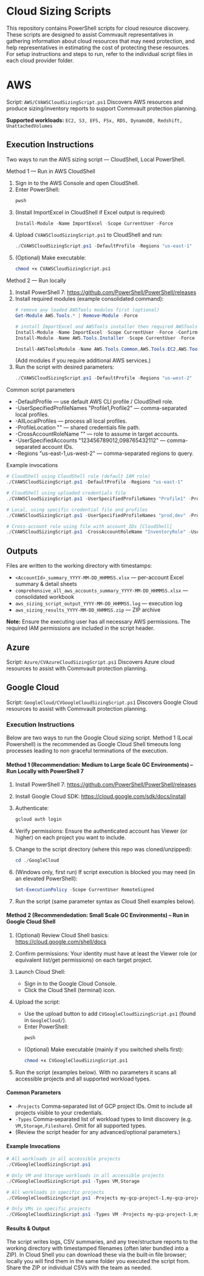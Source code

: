 # Cloud Sizing Scripts

This repository contains PowerShell scripts for cloud resource discovery. These scripts are designed to assist Commvault representatives in gathering information about cloud resources that may need protection, and help representatives in estimating the cost of protecting these resources. For setup instructions and steps to run, refer to the individual script files in each cloud provider folder.

# AWS 
Script: `AWS/CVAWSCloudSizingScript.ps1` Discovers AWS resources and produce sizing/inventory reports to support Commvault protection planning.

**Supported workloads:** `EC2, S3, EFS, FSx, RDS, DynamoDB, Redshift, UnattachedVolumes`

Execution Instructions
----------------------

Two ways to run the AWS sizing script — CloudShell, Local PowerShell.

Method 1 — Run in AWS CloudShell 
1. Sign in to the AWS Console and open CloudShell.
2. Enter PowerShell:
   ```powershell
   pwsh
   ```
3. (Install ImportExcel in CloudShell if Excel output is required)
   ```powershell
   Install-Module -Name ImportExcel -Scope CurrentUser -Force
   ```
4. Upload `CVAWSCloudSizingScript.ps1` to CloudShell and run:
   ```powershell
   ./CVAWSCloudSizingScript.ps1 -DefaultProfile -Regions "us-east-1"
   ```
5. (Optional) Make executable:
   ```bash
   chmod +x CVAWSCloudSizingScript.ps1
   ```

Method 2 — Run locally 
1. Install PowerShell 7:
   https://github.com/PowerShell/PowerShell/releases
3. Install required modules (example consolidated command):
   ```powershell
   # remove any loaded AWSTools modules first (optional)
   Get-Module AWS.Tools.* | Remove-Module -Force

   # install ImportExcel and AWSTools installer then required AWSTools modules
   Install-Module -Name ImportExcel -Scope CurrentUser -Force -Confirm:$false
   Install-Module -Name AWS.Tools.Installer -Scope CurrentUser -Force -Confirm:$false

   Install-AWSToolsModule -Name AWS.Tools.Common,AWS.Tools.EC2,AWS.Tools.S3,AWS.Tools.SecurityToken,AWS.Tools.IdentityManagement,AWS.Tools.CloudWatch,AWS.Tools.RDS,AWS.Tools.DynamoDBv2,AWS.Tools.Redshift,AWS.Tools.FSx,AWS.Tools.ElasticFileSystem -Scope CurrentUser -CleanUp -Force -Confirm:$false
   ```
   (Add modules if you require additional AWS services.)
4. Run the script with desired parameters:
   ```powershell
   ./CVAWSCloudSizingScript.ps1 -DefaultProfile -Regions "us-west-2"
   ```

Common script parameters
- -DefaultProfile — use default AWS CLI profile / CloudShell role.
- -UserSpecifiedProfileNames "Profile1,Profile2" — comma-separated local profiles.
- -AllLocalProfiles — process all local profiles.
- -ProfileLocation "<path>" — shared credentials file path.
- -CrossAccountRoleName "<RoleName>" — role to assume in target accounts.
- -UserSpecifiedAccounts "123456789012,098765432112" — comma-separated account IDs.
- -Regions "us-east-1,us-west-2" — comma-separated regions to query.

Example invocations
```powershell
# CloudShell using CloudShell role (default IAM role)
./CVAWSCloudSizingScript.ps1 -DefaultProfile -Regions "us-east-1"

# CloudShell using uploaded credentials file
./CVAWSCloudSizingScript.ps1 -UserSpecifiedProfileNames "Profile1" -ProfileLocation "./Creds.txt" -Regions "us-east-1"

# Local, using specific credential file and profiles
./CVAWSCloudSizingScript.ps1 -UserSpecifiedProfileNames "prod,dev" -ProfileLocation "./Creds.txt" -Regions "us-east-1,us-west-2"

# Cross-account role using file with account IDs [CloudShell]
./CVAWSCloudSizingScript.ps1 -CrossAccountRoleName "InventoryRole" -UserSpecifiedAccounts "123456789012" -Regions "us-east-1"
```

Outputs
-------
Files are written to the working directory with timestamps:
- `<AccountId>_summary_YYYY-MM-DD_HHMMSS.xlsx` — per-account Excel summary & detail sheets
- `comprehensive_all_aws_accounts_summary_YYYY-MM-DD_HHMMSS.xlsx` — consolidated workbook
- `aws_sizing_script_output_YYYY-MM-DD_HHMMSS.log` — execution log
- `aws_sizing_results_YYYY-MM-DD_HHMMSS.zip` — ZIP archive 

**Note:** Ensure the executing user has all necessary AWS permissions. The required IAM permissions are included in the script header.


## Azure
Script: `Azure/CVAzureCloudSizingScript.ps1`
Discovers Azure cloud resources to assist with Commvault protection planning.

## Google Cloud
Script: `GoogleCloud/CVGoogleCloudSizingScript.ps1`
Discovers Google Cloud resources to assist with Commvault protection planning.

### Execution Instructions

Below are two ways to run the Google Cloud sizing script. Method 1 (Local Powershell) is the recommended as Google Cloud Shell timeouts long processes leading to non graceful terminations of the execution.

#### Method 1 (Recommendation: **Medium to Large Scale GC Environments**) – Run Locally with PowerShell 7

1. Install PowerShell 7:
    https://github.com/PowerShell/PowerShell/releases

2. Install Google Cloud SDK:
    https://cloud.google.com/sdk/docs/install

3. Authenticate:
    ```powershell
    gcloud auth login
    ```

4. Verify permissions:
    Ensure the authenticated account has Viewer (or higher) on each project you want to include.

5. Change to the script directory (where this repo was cloned/unzipped):
    ```powershell
    cd ./GoogleCloud
    ```

6. (Windows only, first run) If script execution is blocked you may need (in an elevated PowerShell):
    ```powershell
    Set-ExecutionPolicy -Scope CurrentUser RemoteSigned
    ```

7. Run the script (same parameter syntax as Cloud Shell examples below).

#### Method 2 (Recommendedation: **Small Scale GC Environments**) – Run in Google Cloud Shell

1. (Optional) Review Cloud Shell basics:
    https://cloud.google.com/shell/docs

2. Confirm permissions:
    Your identity must have at least the Viewer role (or equivalent list/get permissions) on each target project.

3. Launch Cloud Shell:
    - Sign in to the Google Cloud Console.
    - Click the Cloud Shell (terminal) icon.

4. Upload the script:
    - Use the upload button to add `CVGoogleCloudSizingScript.ps1` (found in `GoogleCloud/`).
    - Enter PowerShell:
      ```bash
      pwsh
      ```
    - (Optional) Make executable (mainly if you switched shells first):
      ```bash
      chmod +x CVGoogleCloudSizingScript.ps1
      ```

5. Run the script (examples below). With no parameters it scans all accessible projects and all supported workload types.

#### Common Parameters
* `-Projects`  Comma‑separated list of GCP project IDs. Omit to include all projects visible to your credentials.
* `-Types`     Comma‑separated list of workload types to limit discovery (e.g. `VM,Storage,Fileshare`). Omit for all supported types.
* (Review the script header for any advanced/optional parameters.)

#### Example Invocations
```powershell
# All workloads in all accessible projects
./CVGoogleCloudSizingScript.ps1

# Only VM and Storage workloads in all accessible projects
./CVGoogleCloudSizingScript.ps1 -Types VM,Storage

# All workloads in specific projects
./CVGoogleCloudSizingScript.ps1 -Projects my-gcp-project-1,my-gcp-project-2

# Only VMs in specific projects
./CVGoogleCloudSizingScript.ps1 -Types VM -Projects my-gcp-project-1,my-gcp-project-2
```

#### Results & Output
The script writes logs, CSV summaries, and any tree/structure reports to the working directory with timestamped filenames (often later bundled into a ZIP). In Cloud Shell you can download these via the built‑in file browser; locally you will find them in the same folder you executed the script from. Share the ZIP or individual CSVs with the team as needed.

